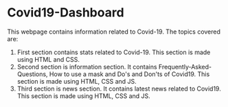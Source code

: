 # Covid19-Dashboard

This webpage contains information related to Covid-19.
The topics covered are:
1. First section contains stats related to Covid-19. 
    This section is made using HTML and CSS.
2. Second section is information section. It contains Frequently-Asked-Questions, How to use a mask and Do's and Don'ts of Covid19. 
    This section is made using HTML, CSS and JS.
3. Third section is news section. It contains latest news related to Covid19.
    This section is made using HTML, CSS and JS.
    

